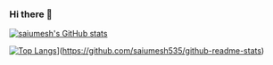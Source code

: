 ### Hi there 👋

[![saiumesh's GitHub stats](https://github-readme-stats.vercel.app/api?username=saiumesh535&theme=gruvbox)](https://github.com/saiumesh535/github-readme-stats)

[![Top Langs](https://github-readme-stats.vercel.app/api/top-langs/?username=saiumesh535&langs_count=8&theme=gruvbox)](https://github.com/saiumesh535/github-readme-stats)](https://github.com/saiumesh535/github-readme-stats)

<!--
**saiumesh535/saiumesh535** is a ✨ _special_ ✨ repository because its `README.md` (this file) appears on your GitHub profile.

Here are some ideas to get you started:

- 🔭 I’m currently working on ...
- 🌱 I’m currently learning ...
- 👯 I’m looking to collaborate on ...
- 🤔 I’m looking for help with ...
- 💬 Ask me about ...
- 📫 How to reach me: ...
- 😄 Pronouns: ...
- ⚡ Fun fact: ...
-->
